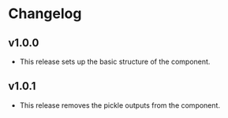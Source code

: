 # Changelog

## v1.0.0

- This release sets up the basic structure of the component.

## v1.0.1
- This release removes the pickle outputs from the component.
